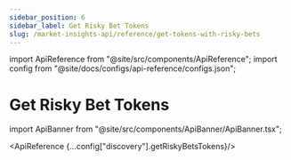 ```yaml
---
sidebar_position: 6
sidebar_label: Get Risky Bet Tokens
slug: /market-insights-api/reference/get-tokens-with-risky-bets
---
```


import ApiReference from "@site/src/components/ApiReference";
import config from "@site/docs/configs/api-reference/configs.json";

# Get Risky Bet Tokens

import ApiBanner from "@site/src/components/ApiBanner/ApiBanner.tsx";

<ApiBanner
  customText="Get access to the Discovery API"
  customButtonText="Contact Sales"
  customButtonLink="https://moralis.io/api/discovery/"
/>

<ApiReference {...config["discovery"].getRiskyBetsTokens}/>
